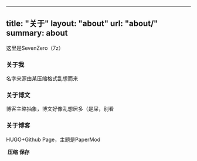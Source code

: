 
---
title: "关于"
layout: "about"
url: "about/"
summary: about
---

这里是SevenZero（7z）

### 关于我

名字来源由某压缩格式乱想而来

### 关于博文

博客主略抽象，博文好像乱想居多（是屎，别看

### 关于博客

HUGO+Github Page，主题是PaperMod



​	**压缩** **保存**
